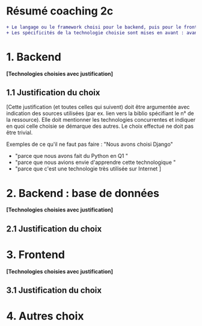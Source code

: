 # Résumé coaching 2c 
```diff
+ Le langage ou le framework choisi pour le backend, puis pour le frontend est décrit. Il s'agit de technologies "intéressantes" dans le cadre du projet.
+ Les spécificités de la technologie choisie sont mises en avant : avantages / inconvénients et comparaison avec minimum deux technologies concurrentes.  
```

# 1. Backend

**[Technologies choisies avec justification]**

## 1.1 Justification du choix 

[Cette justification (et toutes celles qui suivent) doit être argumentée avec indication des sources utilisées (par ex. lien vers la biblio spécifiant le n° de la ressource). Elle doit mentionner les technologies concurrentes et indiquer en quoi celle choisie se démarque des autres.  Le choix effectué ne doit pas être trivial.  

Exemples de ce qu'il ne faut pas faire : 
"Nous avons choisi Django" 
- "parce que nous avons fait du Python en Q1 "
- "parce que nous avions envie d'apprendre cette technologique "
- "parce que c'est une technologie très utilisée sur Internet ]

# 2. Backend : base de données

**[Technologies choisies avec justification]**

## 2.1 Justification du choix 

# 3. Frontend

**[Technologies choisies avec justification]**

## 3.1 Justification du choix 


# 4. Autres choix

